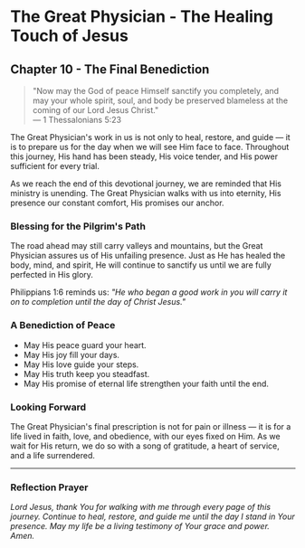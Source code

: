 # The Great Physician - The Healing Touch of Jesus

## Chapter 10 - The Final Benediction

> "Now may the God of peace Himself sanctify you completely, and may your whole spirit, soul, and body be preserved blameless at the coming of our Lord Jesus Christ."  
> — 1 Thessalonians 5:23

The Great Physician's work in us is not only to heal, restore, and guide — it is to prepare us for the day when we will see Him face to face. Throughout this journey, His hand has been steady, His voice tender, and His power sufficient for every trial.

As we reach the end of this devotional journey, we are reminded that His ministry is unending. The Great Physician walks with us into eternity, His presence our constant comfort, His promises our anchor.

### Blessing for the Pilgrim's Path

The road ahead may still carry valleys and mountains, but the Great Physician assures us of His unfailing presence. Just as He has healed the body, mind, and spirit, He will continue to sanctify us until we are fully perfected in His glory.

Philippians 1:6 reminds us: *"He who began a good work in you will carry it on to completion until the day of Christ Jesus."*

### A Benediction of Peace

- May His peace guard your heart.  
- May His joy fill your days.  
- May His love guide your steps.  
- May His truth keep you steadfast.  
- May His promise of eternal life strengthen your faith until the end.  

### Looking Forward

The Great Physician's final prescription is not for pain or illness — it is for a life lived in faith, love, and obedience, with our eyes fixed on Him. As we wait for His return, we do so with a song of gratitude, a heart of service, and a life surrendered.

---

### Reflection Prayer

*Lord Jesus, thank You for walking with me through every page of this journey. Continue to heal, restore, and guide me until the day I stand in Your presence. May my life be a living testimony of Your grace and power. Amen.*
